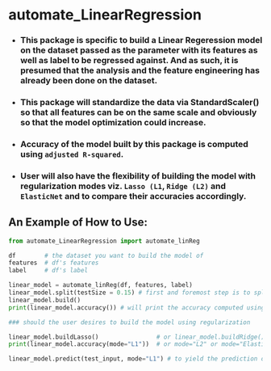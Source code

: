 # automate_LinearRegression

- ### This package is specific to build a Linear Regeression model on the dataset passed as the parameter with its features as well as label to be regressed against. And as such, it is presumed that the analysis and the feature engineering has already been done on the dataset.
    
- ### This package will standardize the data via StandardScaler() so that all features can be on the same scale and obviously so that the model optimization could increase.

- ### Accuracy of the model built by this package is computed using `adjusted R-squared`.

- ### User will also have the flexibility of building the model with regularization modes viz. `Lasso (L1`, `Ridge (L2)` and `ElasticNet` and to compare their accuracies accordingly.

## An Example of How to Use: 

```python
from automate_LinearRegression import automate_linReg

df        # the dataset you want to build the model of
features  # df's features
label     # df's label

linear_model = automate_linReg(df, features, label)
linear_model.split(testSize = 0.15) # first and foremost step is to split the features and label into train and test subdata
linear_model.build()
print(linear_model.accuracy()) # will print the accuracy computed using adjusted R-squared
```


```python
### should the user desires to build the model using regularization

linear_model.buildLasso()                # or linear_model.buildRidge() or linear_model.buildElasticNet()
print(linear_model.accuracy(mode="L1"))  # or mode="L2" or mode="Elastic"
```


```python
linear_model.predict(test_input, mode="L1") # to yield the prediction outcome
```
